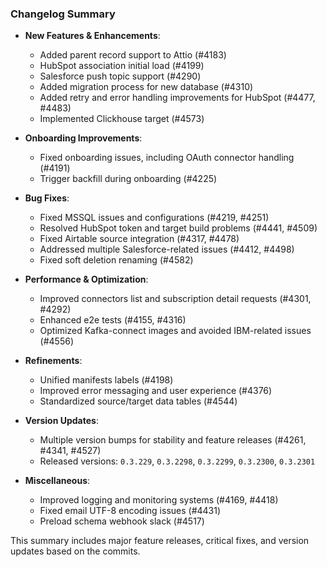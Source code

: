 ### Changelog Summary

- **New Features & Enhancements**:
  - Added parent record support to Attio (#4183)
  - HubSpot association initial load (#4199)
  - Salesforce push topic support (#4290)
  - Added migration process for new database (#4310)
  - Added retry and error handling improvements for HubSpot (#4477, #4483)
  - Implemented Clickhouse target (#4573)

- **Onboarding Improvements**:
  - Fixed onboarding issues, including OAuth connector handling (#4191)
  - Trigger backfill during onboarding (#4225)

- **Bug Fixes**:
  - Fixed MSSQL issues and configurations (#4219, #4251)
  - Resolved HubSpot token and target build problems (#4441, #4509)
  - Fixed Airtable source integration (#4317, #4478)
  - Addressed multiple Salesforce-related issues (#4412, #4498)
  - Fixed soft deletion renaming (#4582)

- **Performance & Optimization**:
  - Improved connectors list and subscription detail requests (#4301, #4292)
  - Enhanced e2e tests (#4155, #4316)
  - Optimized Kafka-connect images and avoided IBM-related issues (#4556)

- **Refinements**:
  - Unified manifests labels (#4198)
  - Improved error messaging and user experience (#4376)
  - Standardized source/target data tables (#4544)

- **Version Updates**:
  - Multiple version bumps for stability and feature releases (#4261, #4341, #4527)
  - Released versions: `0.3.229`, `0.3.2298`, `0.3.2299`, `0.3.2300`, `0.3.2301`

- **Miscellaneous**:
  - Improved logging and monitoring systems (#4169, #4418)
  - Fixed email UTF-8 encoding issues (#4431)
  - Preload schema webhook slack (#4517)

This summary includes major feature releases, critical fixes, and version updates based on the commits.